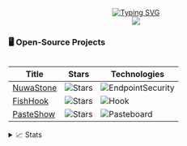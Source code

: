 <p align="center">
<a href="https://github.com/ConradSun">
    <img src="https://readme-typing-svg.demolab.com?font=Georgia&size=18&duration=2000&pause=10&multiline=true&width=500&height=80&lines=Conrad+Sun;Master+%7C+Software+Engineer" alt="Typing SVG" />
</a>
<br/>

<!-- <a href="https://github.com/ConradSun">
    <img src="https://github-readme-stats.vercel.app/api?username=drkostas&show_icons=true&count_private=true&show_icons=true&hide_border=true&hide_title=true&card_width=300px&hide_rank=true&bg_color=00000000&theme=dracula">
</a> -->

<a href="https://github.com/ConradSun">
    <img src="https://github-stats-alpha.vercel.app/api?username=ConradSun&cc=22272e&tc=37BCF6&ic=fff&bc=0000">
</a>

</p>

### 🖥️ Open-Source Projects

<table>

|Title | Stars | Technologies|
|--|--|--|
| [NuwaStone](https://github.com/ConradSun/NuwaStone) | <img alt="Stars" src="https://img.shields.io/github/stars/ConradSun/NuwaStone?style=flat-square&labelColor=black"/> | ![EndpointSecurity](https://img.shields.io/badge/ES-endpoint%20security-lightgrey)|
| [FishHook](https://github.com/ConradSun/FishHook) | <img alt="Stars" src="https://img.shields.io/github/stars/ConradSun/FishHook?style=flat-square&labelColor=black"/> | ![Hook](https://img.shields.io/badge/Hook-mach--o-black)|
| [PasteShow](https://github.com/ConradSun/PasteShow) | <img alt="Stars" src="https://img.shields.io/github/stars/ConradSun/PasteShow?style=flat-square&labelColor=black"/> | ![Pasteboard](https://img.shields.io/badge/Pasteboard-viewer-green)|

</td><td>

</td></tr> </table>

<details>
<summary>📈 Stats</summary>
<br>
My Github Stats

![](http://github-profile-summary-cards.vercel.app/api/cards/profile-details?username=ConradSun&theme=dracula) 
![](http://github-profile-summary-cards.vercel.app/api/cards/repos-per-language?username=ConradSun&theme=dracula) 
![](http://github-profile-summary-cards.vercel.app/api/cards/most-commit-language?username=ConradSun&theme=dracula)

<br>
Currently Coding:

[![spotify-github-profile](https://spotify-github-profile.vercel.app/api/view?uid=11159336621&cover_image=true&theme=novatorem&show_offline=true&bar_color=53b14f&bar_color_cover=false)](https://github.com/ConradSun/NuwaStone)

</details>
